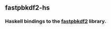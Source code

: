 
## fastpbkdf2-hs

### Haskell bindings to the [fastpbkdf2](https://github.com/ctz/fastpbkdf2) library.
